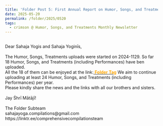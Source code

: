 ```yaml
---
title: 'Folder Post 5: First Annual Report on Humor, Songs, and Treatments (including Performances)'
date: 2025-05-20
permalink: /folder/2025/0520
tags:
  - crimson @ Humor, Songs, and Treatments Monthly Newsletter
---
```


<p>
<br>
Dear Sahaja Yogis and Sahaja Yoginīs,<br>
<br>
The Humor, Songs, Treatments uploads were started on 2024-1129. So far 18 Humor, Songs, and Treatments (including Performances) have ben uploaded.<br>
All the 18 of them can be enjoyed at the link:<a href="https://seven-teams.github.io/tag-folder/"> <font color="Orange"><b>Folder Tag</b></font></a>
We aim to continue uploading at least 24 Humor, Songs, and Treatments (including Performances) per year.<br>
Please kindly share the news and the links with all our brothers and sisters.<br>
<br>
Jay Śhrī Mātājī!<br>
<br>
The Folder Subteam<br>
sahajayoga.compilations@gmail.com<br>
https://linktr.ee/comprehensivecompilationsteam<br>
</p>
